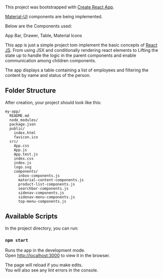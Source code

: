 This project was bootstrapped with [Create React App](https://github.com/facebookincubator/create-react-app).

[Material-UI](http://www.material-ui.com/) components are being implemented.

Below are the Components used:

App Bar, Drawer, Table, Material Icons

This app is just a simple project tom implement the basic concepts of [React JS](https://facebook.github.io/react/). From using JSX and conditionally rendering react elements to Lifting the state up to handle the logic in the parent components and enable communication among children components.

The app displays a table containing a list of employees and filtering the content by name and status of the person.

## Folder Structure

After creation, your project should look like this:

```
my-app/
  README.md
  node_modules/
  package.json
  public/
    index.html
    favicon.ico
  src/
    App.css
    App.js
    App.test.js
    index.css
    index.js
    logo.svg
    components/
      inbox-components.js
      material-content-components.js
      product-list-components.js
      searchbar-components.js
      sidenav-components.js
      sidenav-menu-components.js
      top-menu-components.js
```

## Available Scripts

In the project directory, you can run:

### `npm start`

Runs the app in the development mode.<br>
Open [http://localhost:3000](http://localhost:3000) to view it in the browser.

The page will reload if you make edits.<br>
You will also see any lint errors in the console.
